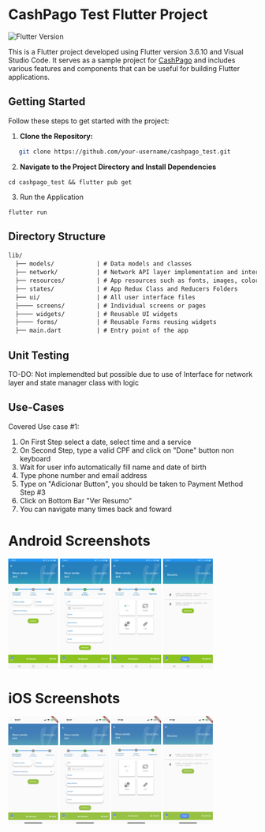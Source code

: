 # CashPago Test Flutter Project

![Flutter Version](https://img.shields.io/badge/flutter-3.6.10-blue.svg)

This is a Flutter project developed using Flutter version 3.6.10 and Visual Studio Code. It serves as a sample project for [CashPago]([https://cashpago.com/](https://cashpago.com.br)) and includes various features and components that can be useful for building Flutter applications.

## Getting Started

Follow these steps to get started with the project:

1. **Clone the Repository:**

```bash
   git clone https://github.com/your-username/cashpago_test.git
```

2. **Navigate to the Project Directory and Install Dependencies** 
```
cd cashpago_test && flutter pub get
```

3. Run the Application
```
flutter run
```

## Directory Structure   
```md   
lib/  
  ├── models/            | # Data models and classes   
  ├── network/           | # Network API layer implementation and interface   
  ├── resources/         | # App resources such as fonts, images, colors, formatters, strings, config   
  ├── states/            | # App Redux Class and Reducers Folders   
  ├── ui/                | # All user interface files   
  ├──── screens/         | # Individual screens or pages   
  ├──── widgets/         | # Reusable UI widgets   
  ├──── forms/           | # Reusable Forms reusing widgets   
  ├── main.dart          | # Entry point of the app   
```

## Unit Testing
TO-DO: Not implemendted but possible due to use of Interface for network layer and state manager class with logic

## Use-Cases

Covered Use case #1:   
1. On First Step select a date, select time and a service   
2. On Second Step, type a valid CPF and click on "Done" button non keyboard   
3. Wait for user info automatically fill name and date of birth   
4. Type phone number and email address   
5. Type on "Adicionar Button", you should be taken to Payment Method Step #3   
6. Click on Bottom Bar "Ver Resumo"
7. You can navigate many times back and foward

# Android Screenshots

<img src="https://raw.githubusercontent.com/yanctrindade/cashpago-mobile-test/master/demo/screen1-android.png" style="width: 20%; height: auto;" alt="screen1-android"> <img src="https://raw.githubusercontent.com/yanctrindade/cashpago-mobile-test/master/demo/screen2-android.png" style="width: 20%; height: auto;" alt="screen2-android"> <img src="https://raw.githubusercontent.com/yanctrindade/cashpago-mobile-test/master/demo/screen3-android.png" style="width: 20%; height: auto;" alt="screen3-android"> <img src="https://raw.githubusercontent.com/yanctrindade/cashpago-mobile-test/master/demo/screen4-android.png" style="width: 20%; height: auto;" alt="screen4-android">

# iOS Screenshots

<img src="https://raw.githubusercontent.com/yanctrindade/cashpago-mobile-test/master/demo/screen1-ios.PNG" style="width: 20%; height: auto;" alt="screen1-ios"> <img src="https://raw.githubusercontent.com/yanctrindade/cashpago-mobile-test/master/demo/screen2-ios.PNG" style="width: 20%; height: auto;" alt="screen2-ios"> <img src="https://raw.githubusercontent.com/yanctrindade/cashpago-mobile-test/master/demo/screen3-ios.PNG" style="width: 20%; height: auto;" alt="screen3-ios"> <img src="https://raw.githubusercontent.com/yanctrindade/cashpago-mobile-test/master/demo/screen4-ios.PNG" style="width: 20%; height: auto;" alt="screen4-ios">
 


